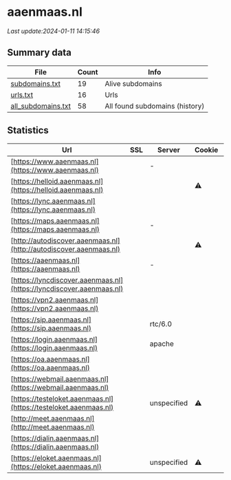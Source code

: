 # aaenmaas.nl
*Last update:2024-01-11 14:15:46*
## Summary data
| File       | Count | Info |
|------------|-------|------|
|[subdomains.txt](/data/aaenmaas/subdomains.txt)|19|Alive subdomains|
|[urls.txt](/data/aaenmaas/urls.txt)|16|Urls|
|[all_subdomains.txt](/data/aaenmaas/all_subdomains.txt)|58|All found subdomains (history)|
## Statistics
| Url | SSL | Server | Cookie | HSTS | CSP | XFO | XXP | RP | Tech |
|------------|-------|------|------|------|------|------|------|------|------|
|[https://www.aaenmaas.nl](https://www.aaenmaas.nl)| |-| |:white_check_mark: | |:white_check_mark: | |:white_check_mark: | |:white_check_mark: | |Google Tag Manager H...| |
|[https://helloid.aaenmaas.nl](https://helloid.aaenmaas.nl)| | |:warning: |:white_check_mark: | |:warning: |:white_check_mark: | | |:white_check_mark: | |Azure HSTS| |
|[https://lync.aaenmaas.nl](https://lync.aaenmaas.nl)| | | |:white_check_mark: | | | | |:white_check_mark: | |HSTS| |
|[https://maps.aaenmaas.nl](https://maps.aaenmaas.nl)| |-| |:white_check_mark: | |:white_check_mark: | |:white_check_mark: | |:white_check_mark: | |Apache HTTP Server:2...| |
|[http://autodiscover.aaenmaas.nl](http://autodiscover.aaenmaas.nl)| | |:warning: |:white_check_mark: | | |:white_check_mark: | |:white_check_mark: | |:white_check_mark: | |IIS:10.0 Microsoft A...| |
|[https://aaenmaas.nl](https://aaenmaas.nl)| |-| |:white_check_mark: | |:white_check_mark: | |:white_check_mark: | |:white_check_mark: | |HSTS Microsoft ASP.N...| |
|[https://lyncdiscover.aaenmaas.nl](https://lyncdiscover.aaenmaas.nl)| | | | | | | |:white_check_mark: | || |
|[https://vpn2.aaenmaas.nl](https://vpn2.aaenmaas.nl)| | | |:white_check_mark: | |:warning: |:white_check_mark: | |:white_check_mark: | |:white_check_mark: | |HSTS| |
|[https://sip.aaenmaas.nl](https://sip.aaenmaas.nl)| |rtc/6.0| |:white_check_mark: | | | | |:white_check_mark: | |HSTS| |
|[https://login.aaenmaas.nl](https://login.aaenmaas.nl)| |apache| |:white_check_mark: | | |:white_check_mark: | |:white_check_mark: | |:white_check_mark: | || |
|[https://oa.aaenmaas.nl](https://oa.aaenmaas.nl)| | | | | | | |:white_check_mark: | || |
|[https://webmail.aaenmaas.nl](https://webmail.aaenmaas.nl)| | | | | | | |:white_check_mark: | |HSTS IIS:10.0 Micros...| |
|[https://testeloket.aaenmaas.nl](https://testeloket.aaenmaas.nl)| |unspecified|:warning: |:white_check_mark: | |:white_check_mark: | |:white_check_mark: | |:white_check_mark: | |Apache Tomcat Fourth...| |
|[http://meet.aaenmaas.nl](http://meet.aaenmaas.nl)| | | |:white_check_mark: | | | | |:white_check_mark: | || |
|[https://dialin.aaenmaas.nl](https://dialin.aaenmaas.nl)| | | |:white_check_mark: | | | | |:white_check_mark: | |HSTS| |
|[https://eloket.aaenmaas.nl](https://eloket.aaenmaas.nl)| |unspecified|:warning: |:white_check_mark: | |:white_check_mark: | |:white_check_mark: | |:white_check_mark: | |Apache Tomcat Fourth...| |
